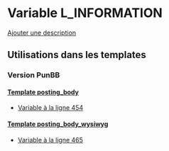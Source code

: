 # Variable L_INFORMATION
[Ajouter une description](https://fa-tvars.appspot.com/var/L_INFORMATION)

## Utilisations dans les templates

### Version PunBB

#### [Template posting_body](punbb/posting_body.md#readme)
* [Variable &agrave; la ligne 454](../punbb/posting_body.tpl#L454)

#### [Template posting_body_wysiwyg](punbb/posting_body_wysiwyg.md#readme)
* [Variable &agrave; la ligne 465](../punbb/posting_body_wysiwyg.tpl#L465)